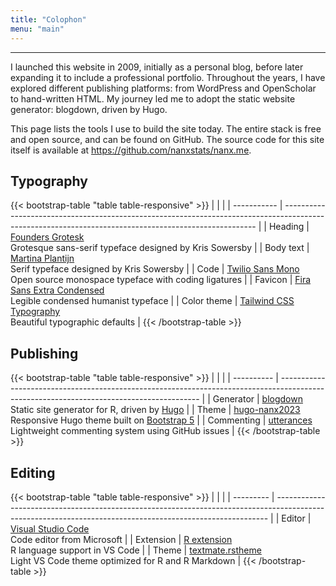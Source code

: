 ```yaml
---
title: "Colophon"
menu: "main"
---
```


*  *  *  *

I launched this website in 2009, initially as a personal blog,
before later expanding it to include a professional portfolio.
Throughout the years, I have explored different publishing platforms:
from WordPress and OpenScholar to hand-written HTML. My journey led me
to adopt the static website generator: blogdown, driven by Hugo.

This page lists the tools I use to build the site today.
The entire stack is free and open source, and can be found on GitHub.
The source code for this site itself is available at
<https://github.com/nanxstats/nanx.me>.

## Typography

{{< bootstrap-table "table table-responsive" >}}
|             |                                                                                                                                                       |
| ----------- | ----------------------------------------------------------------------------------------------------------------------------------------------------- |
| Heading     | [Founders Grotesk](https://klim.co.nz/fonts/founders-grotesk/)                           <br> Grotesque sans-serif typeface designed by Kris Sowersby |
| Body text   | [Martina Plantijn](https://klim.co.nz/fonts/martina-plantijn/)                           <br> Serif typeface designed by Kris Sowersby                |
| Code        | [Twilio Sans Mono](https://github.com/twilio/twilio-sans-mono)                           <br> Open source monospace typeface with coding ligatures    |
| Favicon     | [Fira Sans Extra Condensed](https://fonts.google.com/specimen/Fira+Sans+Extra+Condensed) <br> Legible condensed humanist typeface                     |
| Color theme | [Tailwind CSS Typography](https://github.com/tailwindlabs/tailwindcss-typography)        <br> Beautiful typographic defaults                          |
{{< /bootstrap-table >}}

## Publishing

{{< bootstrap-table "table table-responsive" >}}
|            |                                                                                                                                          |
| ---------- | ---------------------------------------------------------------------------------------------------------------------------------------- |
| Generator  | [blogdown](https://github.com/rstudio/blogdown)             <br> Static site generator for R, driven by [Hugo](https://gohugo.io/)       |
| Theme      | [hugo-nanx2023](https://github.com/nanxstats/hugo-nanx2023) <br> Responsive Hugo theme built on [Bootstrap 5](https://getbootstrap.com/) |
| Commenting | [utterances](https://utteranc.es/)                          <br> Lightweight commenting system using GitHub issues                       |
{{< /bootstrap-table >}}

## Editing

{{< bootstrap-table "table table-responsive" >}}
|           |                                                                                                                                                            |
| --------- | ---------------------------------------------------------------------------------------------------------------------------------------------------------- |
| Editor    | [Visual Studio Code](https://code.visualstudio.com/)                                               <br> Code editor from Microsoft                         |
| Extension | [R extension](https://marketplace.visualstudio.com/items?itemName=REditorSupport.r)                <br> R language support in VS Code                      |
| Theme     | [textmate.rstheme](https://marketplace.visualstudio.com/items?itemName=nanxstats.textmate-rstheme) <br> Light VS Code theme optimized for R and R Markdown |
{{< /bootstrap-table >}}

<style>
.content .markdown h2 {
  margin-top: 2.5rem;
}

.content .markdown p {
  font-family: var(--tw-prose-font-sans-serif);
  font-weight: 400;
  font-size: 1.3125rem;
}

.table {
  font-family: var(--tw-prose-font-sans-serif);
  font-feature-settings: normal;
  font-weight: 400;
  font-size: 1.3125rem;
}

.table tr {
  border-color: var(--tw-prose-bullets);
}

.table td {
  padding-top: 2.75rem;
  padding-bottom: 2.75rem;
  line-height: 2.75rem;
}

.table>:not(caption)>*>* {
  padding-left: 1px;
}

.table td:nth-child(1),
table th:nth-child(1) {
  font-family: var(--tw-prose-font-sans-serif);
  font-feature-settings: normal;
  font-weight: 600;
  width: 30%;
}
</style>
